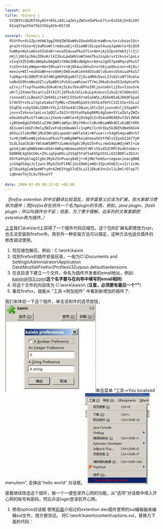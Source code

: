 ```yaml
--- 
layout: post
title: !binary |
  5Y2B5YiG6ZKf5byA5Y+R5LiA5LiqZmlyZWZveOaPkuS7tu+8iOS6jO+8iS0t
  6Ieq5Yqo55m75b2V5byA5b+D572R

excerpt: !binary |
  PGVtPu+8iGZpcmVmb3ggZXh0ZW50aW9uIOeahOS4reaWh+e/u+ivkeavlOi+
  g+a3t+S5se+8jOaMieWtl+mdouaEj+S5ieW6lOivpeS4uuaJqeWxle+8jOS9
  huWkp+WutumDveS5oOaDr+ensOS4uuaPkuS7tu+8m+iAjGZpcmVmb3jlrZjl
  nKjlj6blpJbkuIDkuKrlkI3kuLpwbHVnaW7nmoTkuJzopb/vvIzkvovlpoLv
  vIxqYXZhIHBsdWdpbuOAgWZsYXNoIHBsdWdpbu+8m+aJgOS7peWPq+aPkuS7
  tuS5n+S4jeWmpe+8m+S9huaYr++8jOS4uuS6huS+v+S6jueQhuino++8jOi/
  meezu+WIl+eahOaWh+eroOmHjOmDveaKimV4dGVudGlvbuensOS4uuaPkuS7
  tuOAgu+8iQ0KPC9lbT4NCg0KPGEgaHJlZj0iaHR0cDovL2Jsb2cuNTl0cmlw
  LmNvbS9hcmNoaXZlcy8yNDYiPuS4iuaWhzwvYT7miJHku6zku453aXphcmTk
  uIrojrflvpfkuobkuIDkuKrmj5Lku7bku6PnoIHljovnvKnljIXvvIzov5nk
  uKrljIXnmoTmianlsZXlkI3ljbPkvb/mlLnkuLp4cGnvvIzkuZ/ml6Dms5Xl
  ronoo4XliLBmaXJlZm945Lit44CC55So5Y+m5aSW5LiA56eN5a6J6KOF5pa5
  5rOV5Y+v5Lul5pCe5a6a77yM6L+Z56eN5pa55rOV5Lmf6YCC5ZCI5o+S5Lu2
  55qE5L+u5pS56LCD6K+V5L2/55So44CCDQoxLiDlsIbljovnvKnljIXop6Pl
  jovvvIzkvovlpoLvvJpDOlx3b3JrXGthaXhpbg0KMi4g5om+5YiwZmlyZWZv
  eOeahOaPkuS7tuWuieijheebruW9le+8jOS4gOiIrOS4ukM6XERvY3VtZW50
  cyBhbmQgU2V0dGluZ3NcQWRtaW5pc3RyYXRvclxBcHBsaWNhdGlvbiBEYXRh
  XE1vemlsbGFcRmlyZWZveFxQcm9maWxlc1xpMzJ1cXV1by5kZWZhdWx0XGV4
  dGVuc2lvbnMNCjMuIOWcqOivpeebruW9leS4i+W7uueri+S4gOS4quaWh+S7
  tu+8jOWRveWQjeS4uuaPkuS7tuW8gOWPkeiAheeahGVtYWls5Zyw5Z2A77yM
  5L6L5aaCOiBrYWl4aW5AMTYzLmNvbSg8c3Ryb25nPui/meS4quWQjeWtl+im
  geS4juWcqOWQkeWvvOS4reWhq+WGmeeahGVtYWls55u45ZCMPC9zdHJvbmc+
  KQ0KNC4g5bCG6L+Z5Liq5paH5Lu255qE5YaF5a655pS55Li6ICBDOlx3b3Jr
  XGthaXhpblwgICg8c3Ryb25nPuazqOaEj++8jOW/hemhu+imgeacieacgOWQ
  juS4gOS4qiJcIjwvc3Ryb25nPikNCjUuIOmHjeWQr2ZpcmVmb3jvvIzlsLHo
  g73ku44gIuW3peWFty0+6ZmE5Yqg57uE5Lu2IiDkuK3nnIvliLDmlrDlop7l
  iqDnmoTmj5Lku7bkuoY7

date: 2009-07-09 08:13:42 +08:00
---
```

<em>（firefox extention 的中文翻译比较混乱，按字面意义应该为扩展，但大家都习惯称为插件；而firefox存在另外一个名为plugin的东西，例如，java plugin、flash plugin；所以叫插件也不妥；但是，为了便于理解，这系列的文章里都把extention称为插件。）
</em>

<a href="http://blog.59trip.com/archives/246">上文</a>我们从wizard上获得了一个插件代码压缩包，这个包的扩展名即使改为xpi，也无法安装到firefox中。用另外一种安装方法可以搞定，这种方法也适合插件的修改调试使用。
1. 将压缩包解压，例如：C:\work\kaixin
2. 找到firefox的插件安装目录，一般为C:\Documents and Settings\Administrator\Application Data\Mozilla\Firefox\Profiles\i32uquuo.default\extensions
3. 在该目录下建立一个文件，命名为插件开发者的email地址，例如: kaixin@163.com(<strong>这个名字要与在向导中填写的email相同</strong>)
4. 将这个文件的内容改为  C:\work\kaixin\  (<strong>注意，必须要有最后一个"\"</strong>)
5. 重启firefox，就能从 "工具->附加组件" 中看到新增加的插件了;
<!--more-->
我们来体验一下这个插件，单击该附件的选项按钮，<a href="/assets/uploads/2009/07/kaixin_prefer.jpg"><img class="size-medium wp-image-278" title="kaixin_prefer" src="/assets/uploads/2009/07/kaixin_prefer-300x289.jpg" alt="kaixin_prefer" width="300" height="289" /></a>单击菜单 “工具->You localized menuitem”, 会弹出“hello world” 对话框。<a href="/assets/uploads/2009/07/kaixin_menu.jpg"><img class="size-medium wp-image-279" title="kaixin_menu" src="/assets/uploads/2009/07/kaixin_menu-213x300.jpg" alt="kaixin_menu" width="213" height="300" /></a>

接着继续改造这个插件，做一个一键登录开心网的功能。从“选项”对话框中填入开心网的账号和密码，然后点击login登录到开心网。

1. 修改option对话框
使用<a href="http://blog.59trip.com/archives/246">前面</a>介绍过的extention dev插件里带的xul编辑器来编辑xul文件，很方便测试。 将C:\work\kaixin\content\options.xul，替换为下面的代码：
<pre class=xml name=code>
<?xml version="1.0" encoding="UTF-8"?>
<?xml-stylesheet href="chrome://global/skin/" type="text/css"?>
<!DOCTYPE prefwindow SYSTEM "chrome://kaixin/locale/prefwindow.dtd">
<!--定义按钮事件处理-->
<prefwindow id="kaixinPreferences"
xmlns="http://www.mozilla.org/keymaster/gatekeeper/there.is.only.xul"
ondialogaccept="return kaixin_options.doOK();"
ondialogcancel="return kaixin_options.doCancel();"
onload="sizeToContent();kaixin_options.LoadOptions();"
title="kaixin Preferences">
<!--载入javascript文件-->
<script type="application/x-javascript"
src="chrome://kaixin/content/options.js" />
<script type="application/x-javascript"
src="chrome://kaixin/content/utils.js" />
<prefpane id="pane1" label="&pane1.title;">
<!--定义用户名输入框-->
<label accesskey="U" control="textstringpref">Username</label>
<textbox id="gUserName" preference="stringpref1"/>
<!--定义密码输入框-->
<label accesskey="p" control="textstringpref">Password</label>
<textbox id="gPwd" type="password" preference="stringpref2"/>
<!--是否记住密码-->
<checkbox id="gRemember" label="Remember Password"
oncommand="kaixin_options.DisableAutoSignIn()"/>
</prefpane>
</prefwindow>
</pre>
效果如图：<a href="/assets/uploads/2009/07/kaixin_pref.jpg"><img class="size-full wp-image-285" title="kaixin_pref" src="/assets/uploads/2009/07/kaixin_pref.jpg" alt="kaixin_pref" width="205" height="208" /></a>

2. 自动生成的菜单按钮不方便使用，把它修改成工具栏上的按钮
<pre class=xml name=code>
<?xml version="1.0" encoding="UTF-8"?>
<?xml-stylesheet href="chrome://kaixin/skin/overlay.css" type="text/css"?>
<!DOCTYPE overlay SYSTEM "chrome://kaixin/locale/kaixin.dtd">
<overlay id="kaixin-overlay"
xmlns="http://www.mozilla.org/keymaster/gatekeeper/there.is.only.xul">
<script type="application/x-javascript"
src="chrome://kaixin/content/options.js" />
<script type="application/x-javascript"
src="chrome://kaixin/content/utils.js" />
<script type="application/x-javascript"
src="chrome://kaixin/content/overlay.js" />
<script type="application/x-javascript"
src="chrome://kaixin/content/xmlhttpNew.js" />
<stringbundleset id="stringbundleset">
<stringbundle id="kaixin-strings"
src="chrome://kaixin/locale/kaixin.properties"/>
</stringbundleset>

<menubar id="main-menubar">
<menu id="kaixin-menu" label="Kaixin"
insertafter="helpMenu" accesskey="a">
<menupopup id="kaixin-menupopup">
<menuitem id="kaixin-login"
image="chrome://kaixin/skin/login.png" fixed="yes" hidden="false" oncommand="kaixin.doLogin(true);" label="Login" accesskey="L" />
<menuitem id="kaixin-options"
image="chrome://kaixin/skin/options.png" fixed="yes" hidden="false" oncommand="kaixin.showOptions();" label="Options" accesskey="O" />
</menupopup>
</menu>
</menubar>
</overlay>
</pre>
效果如图：<a href="/assets/uploads/2009/07/toolbar.jpg"><img class="size-full wp-image-289" title="toolbar" src="/assets/uploads/2009/07/toolbar.jpg" alt="toolbar" width="161" height="88" /></a>

3. 实现事件处理的javascript函数，这里只捡几个重要的说明一下
保存用户名密码：
<pre class="javascript" name="code">doOK:function(){
    try{
        //获取username
        var _5=kaixin_jsUtils.trimWhitespace(document.getElementById("gUserName").value);
        var _6=document.getElementById("gPwd").value;
        //调用firefox的参数设置功能
        gbmPrefHandler.setPref(dbPrefNames.prefUserName,_5,"char");
        gbmPrefHandler.setPref(dbPrefNames.prefRememberPwd,document.getElementById("gRemember").checked,"char");
        var _7="chrome://kaixin/";
        if(document.getElementById("gRemember").checked){
            //调用firefox的密码保存功能
            kaixin_jsUtils.savePwd(_7,_5,_6);
        }else{
            kaixin_jsUtils.removePwd(_7,_5,_6);
        }
        return true;
    }
    catch(ex){
        alert(ex);
        return false;
    }</pre>
登录处理函数：
<pre class="javascript" name="code">doLogin:function(_5d){
    try{
            ...
        var _60=new kaixin_WebResponse(0,"");   //定义ajax响应
        //定义开心网的登录url
        var uri= "http://www.kaixin001.com/login/login.php";
        var _62=(gbmPrefHandler.getPref(dbPrefNames.prefRememberPwd,"char")=="true")?true:false;
        var _63=gbmPrefHandler.getPref(dbPrefNames.prefUserName,"char");
        ...
        var _64="chrome://kaixin/";
        var _65=kaixin_jsUtils.getPwd(_64,_63);    //从密码管理器获取密码
        ...
        var _6a="email="+escape(_63)+"&password="+escape(_65)+"";   //构造post参数
        _60=xhttp.doSyncPost(_6a,"",uri);           //提交ajax请求
        _5f=kaixin.checkLogin();   //根据cookie检查是否登录成功
        if(!_5f){
            throw "Login failed! check your password...";
        }else{
            if(!_62){
                alert("Login successful!");
            }
            if(_5d){
                var url="http://www.kaixin001.com";
                kaixin_Handler.OpenInTab(url,true);    //登录成功，新开一个tab页面
            }
        }
        return true;
    }
    catch(ex){
        alert(ex);
        throw ex;
        return false;
    }
}</pre>
代码中用到的firefox参数处理函数，ajax处理均来自另一个插件gbookmarks，本插件的源码从<a href="http://blog.59trip.com/firefox_kaixin">这里下载</a>。后面会继续完善这个插件，做一些自动处理的功能，敬请关注。
